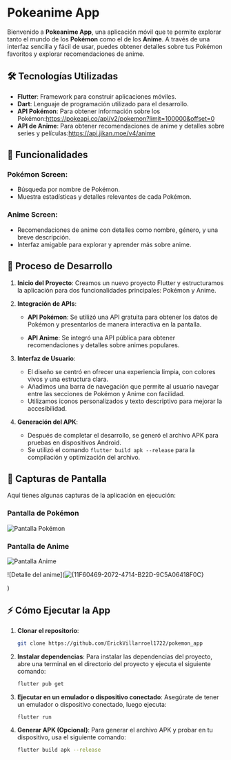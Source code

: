 # Pokeanime App

Bienvenido a **Pokeanime App**, una aplicación móvil que te permite explorar tanto el mundo de los **Pokémon** como el de los **Anime**. A través de una interfaz sencilla y fácil de usar, puedes obtener detalles sobre tus Pokémon favoritos y explorar recomendaciones de anime.

## 🛠️ Tecnologías Utilizadas

- **Flutter**: Framework para construir aplicaciones móviles.
- **Dart**: Lenguaje de programación utilizado para el desarrollo.
- **API Pokémon**: Para obtener información sobre los Pokémon:https://pokeapi.co/api/v2/pokemon?limit=100000&offset=0 
- **API de Anime**: Para obtener recomendaciones de anime y detalles sobre series y películas:https://api.jikan.moe/v4/anime

## 📱 Funcionalidades

### Pokémon Screen:
- Búsqueda por nombre de Pokémon.
- Muestra estadísticas y detalles relevantes de cada Pokémon.

### Anime Screen:
- Recomendaciones de anime con detalles como nombre, género, y una breve descripción.
- Interfaz amigable para explorar y aprender más sobre anime.

## 🚀 Proceso de Desarrollo

1. **Inicio del Proyecto**: Creamos un nuevo proyecto Flutter y estructuramos la aplicación para dos funcionalidades principales: Pokémon y Anime.
2. **Integración de APIs**:
   - **API Pokémon**: Se utilizó una API gratuita para obtener los datos de Pokémon y presentarlos de manera interactiva en la pantalla.
   
   - **API Anime**: Se integró una API pública para obtener recomendaciones y detalles sobre animes populares.
3. **Interfaz de Usuario**:
   - El diseño se centró en ofrecer una experiencia limpia, con colores vivos y una estructura clara.
   - Añadimos una barra de navegación que permite al usuario navegar entre las secciones de Pokémon y Anime con facilidad.
   - Utilizamos iconos personalizados y texto descriptivo para mejorar la accesibilidad.

4. **Generación del APK**:
   - Después de completar el desarrollo, se generó el archivo APK para pruebas en dispositivos Android.
   - Se utilizó el comando `flutter build apk --release` para la compilación y optimización del archivo.

## 📸 Capturas de Pantalla

Aquí tienes algunas capturas de la aplicación en ejecución:

### Pantalla de Pokémon
![Pantalla Pokémon](![{1742F844-9CB8-4CB5-9832-57BF2FBFD494}](https://github.com/user-attachments/assets/e722ce13-9fb0-4419-b8b5-77ec8e7ddc79)
)

### Pantalla de Anime
![Pantalla Anime](![{49F169DC-ECEA-435F-8C9B-58F7F4CF0C06}](https://github.com/user-attachments/assets/f1459c62-3635-4e19-95da-e761f3d9f8fc)
)


![Detalle del anime](![{11F60469-2072-4714-B22D-9C5A06418F0C}](https://github.com/user-attachments/assets/b0126780-6a25-42aa-84a5-9ef4502f0469)

)

## ⚡ Cómo Ejecutar la App

1. **Clonar el repositorio**:
   ```bash
   git clone https://github.com/ErickVillarroel1722/pokemon_app 

2. **Instalar dependencias**:
    Para instalar las dependencias del proyecto, abre una terminal en el directorio del proyecto y ejecuta el siguiente comando:
    ```bash
    flutter pub get
    ```

3. **Ejecutar en un emulador o dispositivo conectado**:
    Asegúrate de tener un emulador o dispositivo conectado, luego ejecuta:
    ```bash
    flutter run
    ```

4. **Generar APK (Opcional)**:
    Para generar el archivo APK y probar en tu dispositivo, usa el siguiente comando:
    ```bash
    flutter build apk --release
    ```
